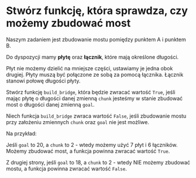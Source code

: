 # Stwórz funkcję, która sprawdza, czy możemy zbudować most

Naszym zadaniem jest zbudowanie mostu pomiędzy punktem A i punktem B.

Do dyspozycji mamy **płytę** oraz **łącznik**, które mają określone długości.

Płyt nie możemy dzielić na mniejsze części, ustawiamy je jedna obok drugiej. Płyty muszą być połączone ze sobą za pomocą łącznika. Łącznik stanowi połowę długości płyty.

Stwórz funkcję `build_bridge`, która będzie zwracać wartość `True`, jeśli mając płytę o długości danej zmienną `chunk` jesteśmy w stanie zbudować most o długości danej zmienną `goal`.

Niech funkcja `build_bridge` zwraca wartość `False`, jeśli zbudowanie mostu przy założeniu zmiennych `chunk` oraz `goal` nie jest możliwe.

Na przykład:

Jeśli `goal` to 20, a `chunk` to 2 - wtedy możemy użyć 7 płyt i 6 łączników. Możemy zbudować most, a funkcja powinna zwracać wartość `True`.

Z drugiej strony, jeśli `goal` to 18, a `chunk` to 2 - wtedy NIE możemy zbudować mostu, a funkcja powinna zwracać wartość `False`.


